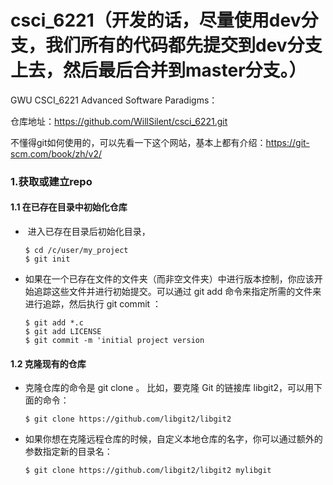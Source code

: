 # csci_6221（开发的话，尽量使用dev分支，我们所有的代码都先提交到dev分支上去，然后最后合并到master分支。）
GWU CSCI_6221 Advanced Software Paradigms：

仓库地址：https://github.com/WillSilent/csci_6221.git

不懂得git如何使用的，可以先看一下这个网站，基本上都有介绍：https://git-scm.com/book/zh/v2/

### 1.获取或建立repo

#### 1.1 在已存在目录中初始化仓库

- ​	进入已存在目录后初始化目录，

  ```
  $ cd /c/user/my_project
  $ git init
  ```

- 如果在一个已存在文件的文件夹（而非空文件夹）中进行版本控制，你应该开始追踪这些文件并进行初始提交。可以通过 git add 命令来指定所需的文件来进行追踪，然后执行 git commit ：

  ```
  $ git add *.c
  $ git add LICENSE
  $ git commit -m 'initial project version
  ```

#### 1.2 克隆现有的仓库

- 克隆仓库的命令是 git clone <url> 。 比如，要克隆 Git 的链接库 libgit2，可以用下面的命令：

  ```
  $ git clone https://github.com/libgit2/libgit2
  ```

- 如果你想在克隆远程仓库的时候，自定义本地仓库的名字，你可以通过额外的参数指定新的目录名：

  ```
  $ git clone https://github.com/libgit2/libgit2 mylibgit
  ```



